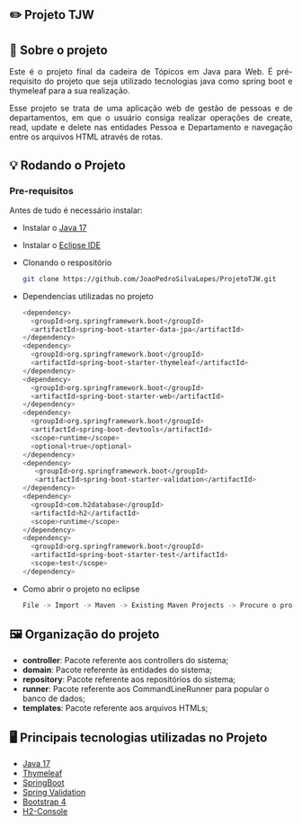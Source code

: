 ## :pencil2: Projeto TJW

## :file_folder: Sobre o projeto

<p align="justify">
  Este é o projeto final da cadeira de Tópicos em Java para Web. É pré-requisito do projeto que seja utilizado tecnologias java como spring boot e thymeleaf para a sua realização.
</p>

<p align="justify">
  Esse projeto se trata de uma aplicação web de gestão de pessoas e de departamentos, em que o usuário consiga realizar operações de create, read, update e delete nas entidades Pessoa e Departamento e navegação entre os arquivos HTML através de rotas.
</p>

## 💡 Rodando o Projeto

### Pre-requisitos

<p>Antes de tudo é necessário instalar: </p>

- Instalar o <a href="https://www.oracle.com/java/technologies/javase/jdk17-archive-downloads.html">Java 17</a>

- Instalar o <a href="https://www.eclipse.org/?gad_source=1&gclid=Cj0KCQiAyeWrBhDDARIsAGP1mWT8OyE9JRrfLxpoOrxF_frsyAh_1oW6grRf5whxhxr7308ZtaHxjEQaAlipEALw_wcB">Eclipse IDE</a>

* Clonando o respositório
  ```sh
  git clone https://github.com/JoaoPedroSilvaLopes/ProjetoTJW.git
  ```

* Dependencias utilizadas no projeto
  ```sh
  <dependency>
    <groupId>org.springframework.boot</groupId>
    <artifactId>spring-boot-starter-data-jpa</artifactId>
  </dependency>
  <dependency>
    <groupId>org.springframework.boot</groupId>
    <artifactId>spring-boot-starter-thymeleaf</artifactId>
  </dependency>
  <dependency>
    <groupId>org.springframework.boot</groupId>
    <artifactId>spring-boot-starter-web</artifactId>
  </dependency>
  <dependency>
    <groupId>org.springframework.boot</groupId>
    <artifactId>spring-boot-devtools</artifactId>
    <scope>runtime</scope>
    <optional>true</optional>
  </dependency>
  <dependency>
     <groupId>org.springframework.boot</groupId>
     <artifactId>spring-boot-starter-validation</artifactId>
  </dependency>
  <dependency>
    <groupId>com.h2database</groupId>
    <artifactId>h2</artifactId>
    <scope>runtime</scope>
  </dependency>
  <dependency>
    <groupId>org.springframework.boot</groupId>
    <artifactId>spring-boot-starter-test</artifactId>
    <scope>test</scope>
  </dependency>
  ```

* Como abrir o projeto no eclipse
  ```sh
  File -> Import -> Maven -> Existing Maven Projects -> Procure o projeto clonado e o selecione
  ```

## 🖼️ Organização do projeto
  - **controller**: Pacote referente aos controllers do sistema;
  - **domain**: Pacote referente às entidades do sistema;
  - **repository**: Pacote referente aos repositórios do sistema;
  - **runner**: Pacote referente aos CommandLineRunner para popular o banco de dados;
  - **templates**: Pacote referente aos arquivos HTMLs;

## :desktop_computer: Principais tecnologias utilizadas no Projeto

- <a href="https://www.oracle.com/java/technologies/javase/jdk17-archive-downloads.html">Java 17</a>
- <a href="https://www.thymeleaf.org">Thymeleaf</a>
- <a href="https://spring.io/projects/spring-boot">SpringBoot</a>
- <a href="https://spring.io/guides/gs/validating-form-input/">Spring Validation</a>
- <a href="https://getbootstrap.com/docs/4.0/getting-started/introduction/">Bootstrap 4</a>
- <a href="http://www.h2database.com/html/quickstart.html">H2-Console</a>
